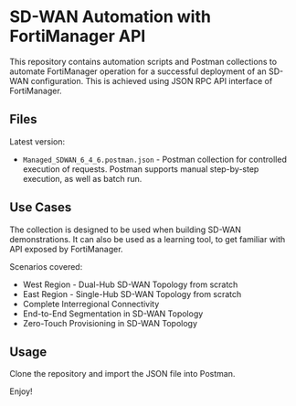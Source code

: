 # SD-WAN Automation with FortiManager API

This repository contains automation scripts and Postman collections to automate FortiManager operation for a successful deployment of an SD-WAN configuration. This is achieved using JSON RPC API interface of FortiManager.

## Files

Latest version:

- `Managed_SDWAN_6_4_6.postman.json` - Postman collection for controlled execution
  of requests. Postman supports manual step-by-step execution, as well as batch run.

## Use Cases

The collection is designed to be used when building SD-WAN demonstrations.
It can also be used as a learning tool, to get familiar with API exposed by FortiManager.

Scenarios covered:

- West Region - Dual-Hub SD-WAN Topology from scratch
- East Region - Single-Hub SD-WAN Topology from scratch
- Complete Interregional Connectivity
- End-to-End Segmentation in SD-WAN Topology
- Zero-Touch Provisioning in SD-WAN Topology

## Usage

Clone the repository and import the JSON file into Postman.

Enjoy!
